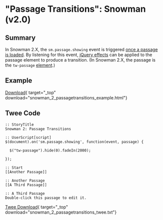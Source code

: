 # "Passage Transitions": Snowman (v2.0)

## Summary

In Snowman 2.X, the `sm.passage.showing` event is triggered [once a passage is loaded](https://videlais.github.io/snowman/2/events/passage_events.html). By listening for this event, [jQuery effects](https://api.jquery.com/category/effects/) can be applied to the passage element to produce a transition. (In Snowman 2.X, the passage is the `tw-passage` [element](https://videlais.github.io/snowman/2/htmlandcss/elements.html).)

## Example

[Download](snowman_2_passagetransitions_example.html){ target="_top" download="snowman_2_passagetransitions_example.html"}

## Twee Code

```twee
:: StoryTitle
Snowman 2: Passage Transitions

:: UserScript[script]
$(document).on('sm.passage.showing', function(event, passage) {

  $("tw-passage").hide(0).fadeIn(2000);

});

:: Start
[[Another Passage]]

:: Another Passage
[[A Third Passage]]

:: A Third Passage
Double-click this passage to edit it.

```

[Twee Download](snowman_2_passagetransitions_twee.txt){ target="_top" download="snowman_2_passagetransitions_twee.txt"}

